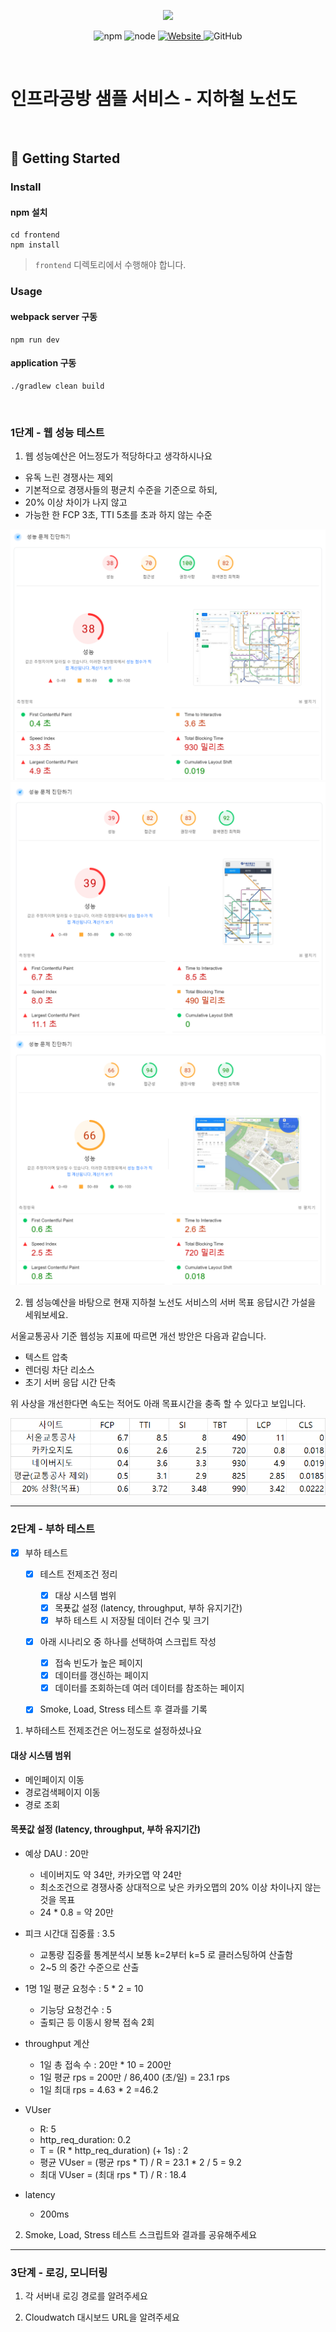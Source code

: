 <p align="center">
    <img width="200px;" src="https://raw.githubusercontent.com/woowacourse/atdd-subway-admin-frontend/master/images/main_logo.png"/>
</p>
<p align="center">
  <img alt="npm" src="https://img.shields.io/badge/npm-%3E%3D%205.5.0-blue">
  <img alt="node" src="https://img.shields.io/badge/node-%3E%3D%209.3.0-blue">
  <a href="https://edu.nextstep.camp/c/R89PYi5H" alt="nextstep atdd">
    <img alt="Website" src="https://img.shields.io/website?url=https%3A%2F%2Fedu.nextstep.camp%2Fc%2FR89PYi5H">
  </a>
  <img alt="GitHub" src="https://img.shields.io/github/license/next-step/atdd-subway-service">
</p>

<br>

# 인프라공방 샘플 서비스 - 지하철 노선도

<br>

## 🚀 Getting Started

### Install
#### npm 설치
```
cd frontend
npm install
```
> `frontend` 디렉토리에서 수행해야 합니다.

### Usage
#### webpack server 구동
```
npm run dev
```
#### application 구동
```
./gradlew clean build
```
<br>


### 1단계 - 웹 성능 테스트
1. 웹 성능예산은 어느정도가 적당하다고 생각하시나요

- 유독 느린 경쟁사는 제외
- 기본적으로 경쟁사들의 평균치 수준을 기준으로 하되,
- 20% 이상 차이가 나지 않고
- 가능한 한 FCP 3초, TTI 5초를 초과 하지 않는 수준

![네이버지도](src/main/resources/static/images/네이버지도_성능예산.png)
![서울교통공사](src/main/resources/static/images/서울교통공사_성능예산.png)
![카카오맵](src/main/resources/static/images/카카오맵_성능예산.png)

2. 웹 성능예산을 바탕으로 현재 지하철 노선도 서비스의 서버 목표 응답시간 가설을 세워보세요.

서울교통공사 기준 웹성능 지표에 따르면 개선 방안은 다음과 같습니다.

- 텍스트 압축
- 렌더링 차단 리소스
- 초기 서버 응답 시간 단축

위 사상을 개선한다면 속도는 적어도 아래 목표시간을 충족 할 수 있다고 보입니다.

![성능목표](src/main/resources/static/images/성능목표.png)

---

### 2단계 - 부하 테스트 

- [X] 부하 테스트
    - [X] 테스트 전제조건 정리
        - [X] 대상 시스템 범위
        - [X] 목푯값 설정 (latency, throughput, 부하 유지기간)
        - [X] 부하 테스트 시 저장될 데이터 건수 및 크기
    - [X] 아래 시나리오 중 하나를 선택하여 스크립트 작성
        - [X] 접속 빈도가 높은 페이지
        - [X] 데이터를 갱신하는 페이지
        - [X] 데이터를 조회하는데 여러 데이터를 참조하는 페이지
    - [X] Smoke, Load, Stress 테스트 후 결과를 기록


1. 부하테스트 전제조건은 어느정도로 설정하셨나요

#### 대상 시스템 범위
- 메인페이지 이동
- 경로검색페이지 이동
- 경로 조회

#### 목푯값 설정 (latency, throughput, 부하 유지기간)

- 예상 DAU : 20만 
  - 네이버지도 약 34만, 카카오맵 약 24만
  - 최소조건으로 경쟁사중 상대적으로 낮은 카카오맵의 20% 이상 차이나지 않는 것을 목표
  - 24 * 0.8 = 약 20만
- 피크 시간대 집중률 : 3.5
  - 교통량 집중률 통계분석시 보통 k=2부터 k=5 로 클러스팅하여 산출함
  - 2~5 의 중간 수준으로 산출
- 1명 1일 평균 요청수 : 5 * 2 = 10
  - 기능당 요청건수 : 5 
  - 출퇴근 등 이동시 왕복 접속 2회
- throughput 계산
  - 1일 총 접속 수 : 20만 * 10 = 200만
  - 1일 평균 rps = 200만 / 86,400 (초/일) = 23.1 rps
  - 1일 최대 rps = 4.63 * 2 =46.2

- VUser
    - R: 5
    - http_req_duration: 0.2
    - T = (R * http_req_duration) (+ 1s) : 2
    - 평균 VUser = (평균 rps * T) / R = 23.1 * 2 / 5 = 9.2
    - 최대 VUser = (최대 rps * T) / R : 18.4
- latency
    - 200ms

2. Smoke, Load, Stress 테스트 스크립트와 결과를 공유해주세요

---

### 3단계 - 로깅, 모니터링
1. 각 서버내 로깅 경로를 알려주세요

2. Cloudwatch 대시보드 URL을 알려주세요
